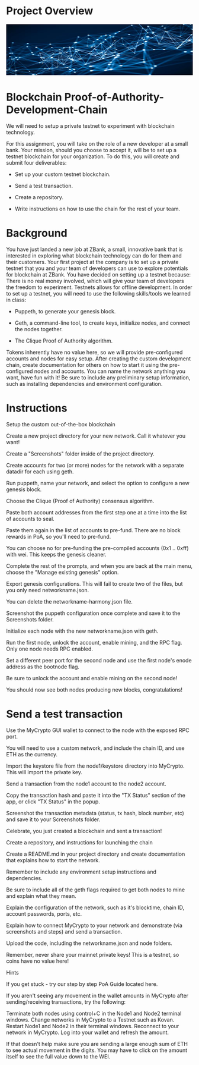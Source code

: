 # Project Overview

![](Images/blockimage.png)

# Blockchain Proof-of-Authority-Development-Chain

We will need to setup a private testnet to experiment with blockchain technology. 

For this assignment, you will take on the role of a new developer at a small bank.
Your mission, should you choose to accept it, will be to set up a testnet blockchain for your organization.
To do this, you will create and submit four deliverables:


 - Set up your custom testnet blockchain.


 - Send a test transaction.


 - Create a repository.


 - Write instructions on how to use the chain for the rest of your team.



# Background
You have just landed a new job at ZBank, a small, innovative bank that is interested in exploring what
blockchain technology can do for them and their customers.
Your first project at the company is to set up a private testnet that you and your team of developers
can use to explore potentials for blockchain at ZBank.
You have decided on setting up a testnet because:
There is no real money involved, which will give your team of developers the freedom to experiment.
Testnets allows for offline development.
In order to set up a testnet, you will need to use the following skills/tools we learned in class:


 - Puppeth, to generate your genesis block.


 - Geth, a command-line tool, to create keys, initialize nodes, and connect the nodes together.


 - The Clique Proof of Authority algorithm.


Tokens inherently have no value here, so we will provide pre-configured accounts and nodes for easy setup.
After creating the custom development chain, create documentation for others on how to start it using the pre-configured
nodes and accounts. You can name the network anything you want, have fun with it!
Be sure to include any preliminary setup information, such as installing dependencies and environment configuration.


# Instructions

Setup the custom out-of-the-box blockchain


Create a new project directory for your new network. Call it whatever you want!


Create a "Screenshots" folder inside of the project directory.


Create accounts for two (or more) nodes for the network with a separate datadir for each using geth.


Run puppeth, name your network, and select the option to configure a new genesis block.


Choose the Clique (Proof of Authority) consensus algorithm.


Paste both account addresses from the first step one at a time into the list of accounts to seal.


Paste them again in the list of accounts to pre-fund. There are no block rewards in PoA, so you'll need to pre-fund.


You can choose no for pre-funding the pre-compiled accounts (0x1 .. 0xff) with wei. This keeps the genesis cleaner.


Complete the rest of the prompts, and when you are back at the main menu, choose the "Manage existing genesis" option.


Export genesis configurations. This will fail to create two of the files, but you only need networkname.json.


You can delete the networkname-harmony.json file.


Screenshot the puppeth configuration once complete and save it to the Screenshots folder.


Initialize each node with the new networkname.json with geth.


Run the first node, unlock the account, enable mining, and the RPC flag. Only one node needs RPC enabled.


Set a different peer port for the second node and use the first node's enode address as the bootnode flag.


Be sure to unlock the account and enable mining on the second node!


You should now see both nodes producing new blocks, congratulations!



# Send a test transaction


Use the MyCrypto GUI wallet to connect to the node with the exposed RPC port.


You will need to use a custom network, and include the chain ID, and use ETH as the currency.


Import the keystore file from the node1/keystore directory into MyCrypto. This will import the private key.


Send a transaction from the node1 account to the node2 account.


Copy the transaction hash and paste it into the "TX Status" section of the app, or click "TX Status" in the popup.


Screenshot the transaction metadata (status, tx hash, block number, etc) and save it to your Screenshots folder.


Celebrate, you just created a blockchain and sent a transaction!


Create a repository, and instructions for launching the chain


Create a README.md in your project directory and create documentation that explains how to start the network.


Remember to include any environment setup instructions and dependencies.


Be sure to include all of the geth flags required to get both nodes to mine and explain what they mean.


Explain the configuration of the network, such as it's blocktime, chain ID, account passwords, ports, etc.


Explain how to connect MyCrypto to your network and demonstrate (via screenshots and steps) and send a transaction.


Upload the code, including the networkname.json and node folders.



Remember, never share your mainnet private keys! This is a testnet, so coins have no value here!

Hints


If you get stuck - try our step by step PoA Guide located here.


If you aren't seeing any movement in the wallet amounts in MyCrypto after sending/receiving transactions, try the following:

Terminate both nodes using control+C in the Node1 and Node2 terminal windows.
Change networks in MyCrypto to a Testnet such as Kovan.
Restart Node1 and Node2 in their terminal windows.
Reconnect to your network in MyCrypto.
Log into your wallet and refresh the amount.



If that doesn't help make sure you are sending a large enough sum of ETH to see actual movement in the digits. You may have to click on the amount itself to see the full value down to the WEI.

